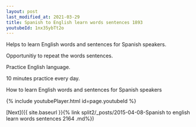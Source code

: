 ```yaml
---
layout: post
last_modified_at: 2021-03-29
title: Spanish to English learn words sentences 1893 
youtubeId: 1nx35ybTt2o
---
```

 
 
Helps to learn English words and sentences for Spanish speakers.

Opportunitiy to repeat the words sentences. 

Practice English language. 
 
10 minutes practice every day. 
 
How to learn English words and sentences for Spanish speakers 
 
{% include youtubePlayer.html id=page.youtubeId %}
 
 
[Next]({{ site.baseurl }}{% link  split2/_posts/2015-04-08-Spanish to english learn words sentences 2164 .md%})
 
